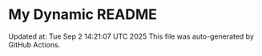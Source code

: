 # My Dynamic README
Updated at: Tue Sep  2 14:21:07 UTC 2025
This file was auto-generated by GitHub Actions.
